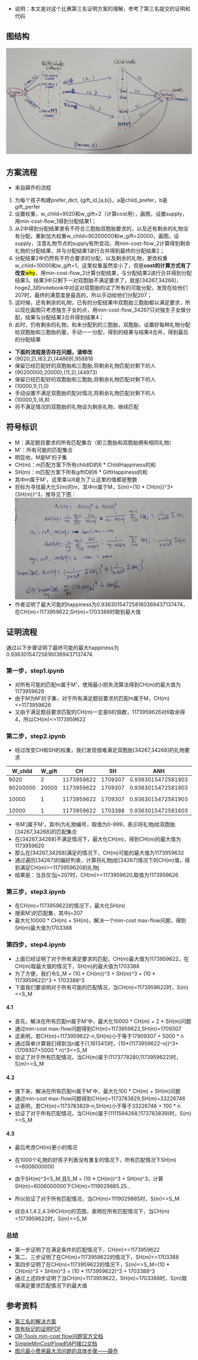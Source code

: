 - 说明：本文是对这个比赛第三名证明方案的理解，参考了第三名提交的证明和代码

## 图结构

![礼物配对问题的图结构](graph.jpg)

## 方案流程

- 来自薛乔的流程

1. 为每个孩子构建prefer_dict, {gift_id,[a,b]}，a是child_prefer，b是gift_perfer
2. 设置权重，w_child=9020和w_gift=2（计算cost用），画图，设置supply，用min-cost-flow_1得到分配结果1；
3. 从2中得到分配结果里有不符合三胞胎双胞胎要求的，以及还有剩余的礼物没有分配。重新加大权重w_child=90200000和w_gift=20000，画图，设supply，注意礼物节点的supply有所变动，用min-cost-flow_2计算得到剩余礼物的分配结果，并与分配结果1进行合并得到最终的分配结果2；
4. 分配结果2中仍然有不符合要求的分配，以及剩余的礼物，更改权重w_child=10000和w_gift=1，这里权重虽然变小了，但是**cost的计算方式有了改变**<mark>why</mark>，用min-cost-flow_2计算分配结果，与分配结果2进行合并得到分配结果3。结果3中只剩下一对双胞胎不满足要求了，就是[34267,34268]，hoge2_3的notebook中对这对双胞胎的试了所有的可能分配，发现在给他们207时，最终的满意度是最高的，所以手动给他们分配207；
5. 这时候，还有剩余的礼物，已有的分配结果中双胞胎三胞胎都以满足要求，所以现在画图只考虑独生子女的点，用min-cost-flow_34267只对独生子女做分配，结果与分配结果3合并得到结果4；
6. 此时，仍有剩余的礼物，和未分配到的三胞胎，双胞胎，设置好每种礼物分配给双胞胎和三胞胎的量，手动一一分配，得到的结果与结果4合并，得到最后的分配结果

- **下面的流程是否存在问题，请修改**
- (9020,2),(63,2),(44869),958818
- 保留已经匹配好的双胞胎和三胞胎,将剩余礼物匹配对剩下的人
- (90200000,20000),(11,2),(44973)
- 保留已经匹配好的双胞胎和三胞胎,将剩余礼物匹配对剩下的人
- (10000,1),(1,0)
- 手动设置不满足双胞胎的配对情况,将剩余礼物匹配对剩下的人
- (10000,1),(8,8)
- 将不满足情况的双胞胎的礼物设为剩余礼物，继续匹配

## 符号标识

- M：满足题目要求的所有匹配集合（即三胞胎和双胞胎拥有相同礼物）
- M'：所有可能的匹配集合
- 明显地，M是M'的子集
- CH(m)：m匹配方案下所有childID的6 * ChildHappiness的和
- SH(m)：m匹配方案下所有giftID的6 * GiftHappiness的和
- 其中m属于M'，这里乘以6是为了让这里的值都是整数
- 目标为寻找最大化S(m)的m，其中m属于M，S(m)={10 * CH(m)}^3+{SH(m)}^3，推导见下图：
![image](proof.png)
- 作者证明了最大可能的happiness为0.936301547258160369437137474，在CH(m)=1173959622,SH(m)=1703388时取到最大值


## 证明流程

通过以下步骤证明了最终可能的最大happiness为0.936301547258160369437137474.

### 第一步，step1.ipynb

- 对所有可能的匹配m属于M'，使用最小损失流算法得到CH(m)的最大值为1173959626
- 由于M为M'的子集，对于所有满足题目要求的匹配m属于M，CH(m)<=1173959626
- 又由于满足题目要求匹配的CH(m)一定是6的倍数，1173959626对6取余得4，所以CH(m)<=1173959622

### 第二步，step2.ipynb


- 经过改变CH和SH的权重，我们发现很难满足双胞胎[34267,34268]的礼物要求

|W_child|W_gift|CH|SH|ANH|len(twins_differ)|len(triplets_differ)|len(well_assigned)|sum(Gifts_left)|comment|
|---|---|---|---|---|---|---|---|---|---|
|9020|2|1173959622|1709307|0.9363015472581903|63|2|44869|958818||
|90200000|20000|1173959622|1709307|0.9363015472581903|11|2|44973|||
|10000|1|1173959622|1709307|0.9363015472581903|1|0|-|-|[34267,34268],[207,494]|
|10000|1|1173959622|1703388|0.9363015472581603|0|0|-|-|

- 令M'j属于M'，其中j为礼物编号，取值为0-999，表示将礼物j给双胞胎[34267,34268]的匹配集合
- 在[34267,34268]不满足情况下，最大化CH(m)，得到CH(m)的最大值为1173959620
- 那么在[34267,34268]满足的情况下，CH(m)可能的最大值为1173959632
- 通过遍历[34267]的偏好列表，计算将礼物j给[34267]情况下的CH(m)值，得到满足CH(m)>=1173959620的礼物j
- 结果是：当且仅当j=207时，CH(m)>=1173959620,取值为1173959626

### 第三步，step3.ipynb

- 在CH(m)=1173959622的情况下，最大化SH(m)
- 搜索M'j的匹配集，其中j=207
- 最大化10000 * CH(m) + SH(m)，解决一个min-cost max-flow问题，得到SH(m)最大值为1703388

### 第四步，step4.ipynb

- 上面已经证明了对于所有满足要求的匹配，CH(m)最大值为1173959622，在CH(m)取最大值的情况下，SH(m)的最大值为1703388
- 为了方便，我们令S_M = (10 * CH(m))^3 + SH(m)^3 = (10 * 1173959622)^3 + 1703388^3
- 下面我们要说明对于所有可能的匹配情况，当CH(m)<1173959622时，S(m)<=S_M

#### 4.1

- 首先，解决在所有匹配m属于M'中，最大化10000 * CH(m) + 2 * SH(m)问题
- 通过min-cost max-flow问题得到CH(m)=1173959622,SH(m)=1709307
- 这表明，若CH(m)=1173959622-n,SH(m)小于等于17909307 + 5000 * n
- 通过简单计算我们得到当n属于[1,181341]时，{10*(1173959622-n)}^3+(1709307+5000 * n)^3<=S_M
- 验证了对于所有匹配情况，当CH(m)属于(1173778280,1173959622)时，S(m)<=S_M

#### 4.2

- 接下来，解决在所有匹配m属于M'中，最大化100 * CH(m) + SH(m)问题
- 通过min-cost max-flow问题得到CH(m)=1173783829,SH(m)=33226746
- 这表明，若CH(m)=1173783829-n,SH(m)小于等于33226746 + 100 * n
- 验证了对于所有匹配情况，当CH(m)属于(1111594268,1173783839)时，S(m)<=S_M

#### 4.3

- 最后考虑CH(m)更小的情况
- 在1000个礼物的好孩子列表没有重复的情况下，所有匹配情况下SH(m)<=6006000000
- 由于SH(m)^3<S_M,且S_M = (10 * CH(m))^3 + SH(m)^3，计算SH(m)=6006000000下CH(m)=1119029885.25...
- 所以验证了对于所有匹配情况，当CH(m)<1119029885时，S(m)<=S_M

- 综合4.1,4.2,4.3中CH(m)的范围，表明在所有匹配情况下，当CH(m)<1173959622时，S(m)<=S_M

### 总结

- 第一步证明了在满足条件的匹配情况下，CH(m)<=1173959622
- 第二、三步证明了在CH(m)=1173959622的情况下，SH(m)<=1703388
- 第四步证明了在CH(m)<1173959622的情况下，S(m)<=S_M=(10 * CH(m))^3 + SH(m)^3 = (10 * 1173959622)^3 + 1703388^3
- 通过上述四步证明了当CH(m)=1173959622，SH(m)=1703388时，S(m)取得满足要求匹配情况下的最大值

## 参考资料

- [第三名的解决方案](https://www.kaggle.com/c/santa-gift-matching/discussion/47374)
- [带有标记的证明PDF](proof.pdf)
- [OR-Tools min-cost flow问题官方文档](https://developers.google.com/optimization/flow/mincostflow)
- [SimpleMinCostFlow的API接口文档](https://developers.google.com/optimization/reference/graph/min_cost_flow/SimpleMinCostFlow/)
- [图示最小费用最大流问题的具体步骤——薛乔](http://dec3.jlu.edu.cn/webcourse/t000048/yun/ch7_05.htm)
